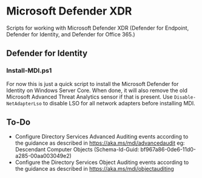 # Microsoft Defender XDR

Scripts for working with Microsoft Defender XDR (Defender for Endpoint, Defender for Identity, and Defender for Office 365.)

## Defender for Identity

### Install-MDI.ps1

For now this is just a quick script to install the Microsoft Defender for Identity on Windows Server Core. When done, it will also remove the old Microsoft Advanced Threat Analytics sensor if that is present. Use `Disable-NetAdapterLso` to disable LSO for all network adapters before installing MDI.

## To-Do

- Configure Directory Services Advanced Auditing events according to the guidance as described in <https://aka.ms/mdi/advancedaudit>
    eg: Descendant Computer Objects (Schema-Id-Guid: bf967a86-0de6-11d0-a285-00aa003049e2)  
- Configure the Directory Services Object Auditing events according to the guidance as described in <https://aka.ms/mdi/objectauditing>
